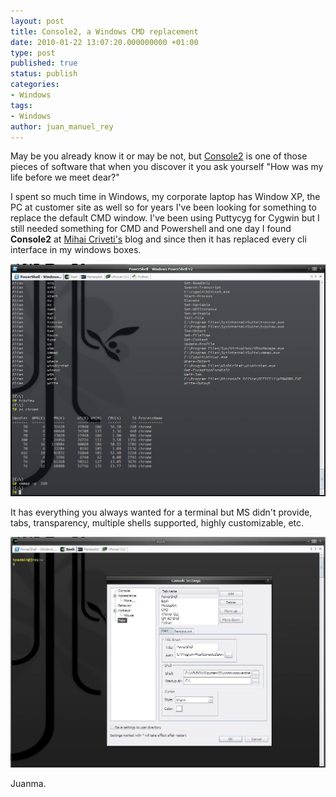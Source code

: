 ```yaml
---
layout: post
title: Console2, a Windows CMD replacement
date: 2010-01-22 13:07:20.000000000 +01:00
type: post
published: true
status: publish
categories:
- Windows
tags:
- Windows
author: juan_manuel_rey
---
```


May be you already know it or may be not, but [Console2](http://unixsadm.blogspot.com/ "Console2") is one of those pieces of software that when you discover it you ask yourself "How was my life before we meet dear?"

I spent so much time in Windows, my corporate laptop has Window XP, the PC at customer site as well so for years I've been looking for something to replace the default CMD window. I've been using Puttycyg for Cygwin but I still needed something for CMD and Powershell and one day I found **Console2** at [Mihai Criveti's](http://unixsadm.blogspot.com/) blog and since then it has replaced every cli interface in my windows boxes.

[![Console2](/images/console3.jpg "Console2")]({{site.url}}/images/console3.jpg)

It has everything you always wanted for a terminal but MS didn't provide, tabs, transparency, multiple shells supported, highly customizable, etc.

[![Console settings](/images/console_settings1.jpg "Console settings")]({{site.url}}/images/console_settings1.jpg)

Juanma.
